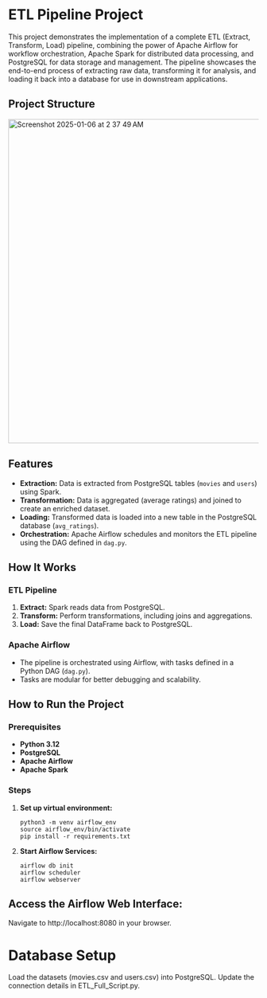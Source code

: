 # ETL Pipeline Project

This project demonstrates the implementation of a complete ETL (Extract, Transform, Load) pipeline, combining the power of Apache Airflow for workflow orchestration, Apache Spark for distributed data processing, and PostgreSQL for data storage and management. The pipeline showcases the end-to-end process of extracting raw data, transforming it for analysis, and loading it back into a database for use in downstream applications.

## Project Structure
<img width="651" alt="Screenshot 2025-01-06 at 2 37 49 AM" src="https://github.com/user-attachments/assets/556dc737-c78f-4f7a-9e6d-0276927a4263" />



## Features

- **Extraction:** Data is extracted from PostgreSQL tables (`movies` and `users`) using Spark.
- **Transformation:** Data is aggregated (average ratings) and joined to create an enriched dataset.
- **Loading:** Transformed data is loaded into a new table in the PostgreSQL database (`avg_ratings`).
- **Orchestration:** Apache Airflow schedules and monitors the ETL pipeline using the DAG defined in `dag.py`.

## How It Works

### ETL Pipeline
1. **Extract:** Spark reads data from PostgreSQL.
2. **Transform:** Perform transformations, including joins and aggregations.
3. **Load:** Save the final DataFrame back to PostgreSQL.

### Apache Airflow
- The pipeline is orchestrated using Airflow, with tasks defined in a Python DAG (`dag.py`).
- Tasks are modular for better debugging and scalability.

## How to Run the Project

### Prerequisites
- **Python 3.12**
- **PostgreSQL**
- **Apache Airflow**
- **Apache Spark**

### Steps

1. **Set up virtual environment:**
   ```
   python3 -m venv airflow_env
   source airflow_env/bin/activate
   pip install -r requirements.txt
   ```

2. **Start Airflow Services:**
   ```
   airflow db init
   airflow scheduler
   airflow webserver
   ```

## Access the Airflow Web Interface:
Navigate to http://localhost:8080 in your browser.


# Database Setup
Load the datasets (movies.csv and users.csv) into PostgreSQL.
Update the connection details in ETL_Full_Script.py.
